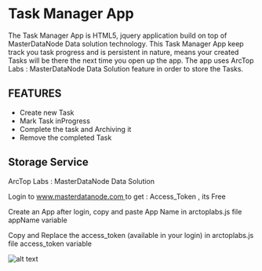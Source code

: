 # Task Manager App 

The Task Manager App is HTML5, jquery application build on top of MasterDataNode Data solution technology. 
This Task Manager App keep track you task progress and is persistent in nature, means your created Tasks
 will be there the next time you open up the app. The app uses ArcTop Labs : MasterDataNode Data Solution
feature in order to store the Tasks.

## FEATURES ##

 - Create new Task
 - Mark Task inProgress
 - Complete the task and Archiving it
 - Remove the completed Task
 
## Storage Service ##
ArcTop Labs : MasterDataNode Data Solution
<p>Login to <a href="https://www.masterdatanode.com"> www.masterdatanode.com </a> to get : Access_Token , its Free</p>
<p>Create an App after login, copy and paste App Name in arctoplabs.js file appName variable</p>
<p>Copy and Replace the access_token (available in your login) in arctoplabs.js file access_token variable</p>
            

![alt text](https://github.com//ArcTopLabs/TaskManagerApp/blob/master/screenshot/Task%20Manager%20App.png)
